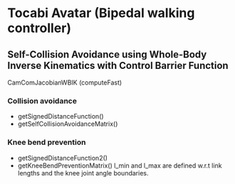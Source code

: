 # Tocabi Avatar (Bipedal walking controller)

## Self-Collision Avoidance using Whole-Body Inverse Kinematics with Control Barrier Function

CamComJacobianWBIK (computeFast)

### Collision avoidance
- getSignedDistanceFunction()
- getSelfCollisionAvoidanceMatrix()

### Knee bend prevention
- getSignedDistanceFunction2()
- getKneeBendPreventionMatrix()
l_min and l_max are defined w.r.t link lengths and the knee joint angle boundaries. 